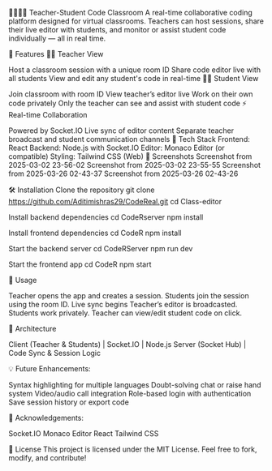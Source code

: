 👩‍🏫🧑‍💻 Teacher-Student Code Classroom
A real-time collaborative coding platform designed for virtual classrooms. Teachers can host sessions, share their live editor with students, and monitor or assist student code individually — all in real time.

🚀 Features
🧑‍🏫 Teacher View

Host a classroom session with a unique room ID
Share code editor live with all students
View and edit any student's code in real-time
🧑‍🎓 Student View

Join classroom with room ID
View teacher’s editor live
Work on their own code privately
Only the teacher can see and assist with student code
⚡ Real-time Collaboration

Powered by Socket.IO
Live sync of editor content
Separate teacher broadcast and student communication channels
🧱 Tech Stack
Frontend: React
Backend: Node.js with Socket.IO
Editor: Monaco Editor (or compatible)
Styling: Tailwind CSS (Web)
📸 Screenshots
Screenshot from 2025-03-02 23-56-02 Screenshot from 2025-03-02 23-55-55 Screenshot from 2025-03-26 02-43-37 Screenshot from 2025-03-26 02-43-26

🛠 Installation
Clone the repository
git clone https://github.com/Aditimishras29/CodeReal.git cd Class-editor

Install backend dependencies
cd CodeRserver npm install

Install frontend dependencies
cd CodeR npm install

Start the backend server
cd CodeRServer npm run dev

Start the frontend app
cd CodeR npm start

🧪 Usage

Teacher opens the app and creates a session. Students join the session using the room ID. Live sync begins Teacher’s editor is broadcasted. Students work privately. Teacher can view/edit student code on click.

🧠 Architecture

Client (Teacher & Students) | Socket.IO | Node.js Server (Socket Hub) | Code Sync & Session Logic

💡 Future Enhancements:

Syntax highlighting for multiple languages Doubt-solving chat or raise hand system Video/audio call integration Role-based login with authentication Save session history or export code

🙌 Acknowledgements:

Socket.IO Monaco Editor React Tailwind CSS

📄 License This project is licensed under the MIT License. Feel free to fork, modify, and contribute!

